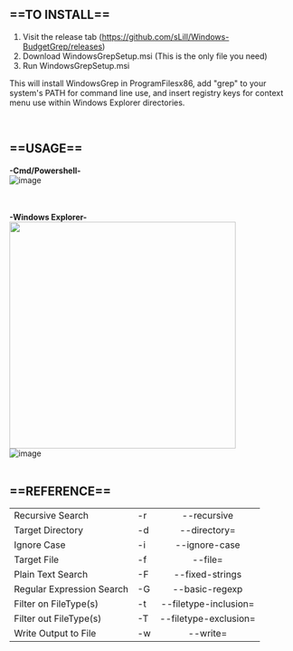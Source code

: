 <h2>==TO INSTALL==</h2>

1. Visit the release tab (https://github.com/sLill/Windows-BudgetGrep/releases)
2. Download WindowsGrepSetup.msi (This is the only file you need)
2. Run WindowsGrepSetup.msi

This will install WindowsGrep in ProgramFilesx86, add "grep" to your system's PATH for command line use, and insert registry keys for context menu use within Windows Explorer directories.

<br/>

<h2>==USAGE==</h2>

<b>\-Cmd/Powershell\-</b> <br/>
![image](https://i.imgur.com/ydwbx2F.png) <br/><br/><br/>

<b>\-Windows Explorer\-</b> <br/>
<img src="https://i.imgur.com/itZXt8i.png" width="400"> <br/>
![image](https://i.imgur.com/dpJDgEo.png) <br/><br/>

<h2>==REFERENCE==</h2>

|                           |    |                       |
| ------------------------- | -- | :-------------------: |
| Recursive Search          | -r | --recursive           |
| Target Directory          | -d | --directory=          |
| Ignore Case               | -i | --ignore-case         |
| Target File               | -f | --file=               |
| Plain Text Search         | -F | --fixed-strings       |
| Regular Expression Search | -G | --basic-regexp        |
| Filter on FileType(s)     | -t | --filetype-inclusion= |
| Filter out FileType(s)    | -T | --filetype-exclusion= |
| Write Output to File      | -w | --write=              |
